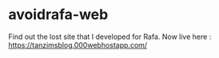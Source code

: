 # avoidrafa-web
Find out the lost site that I developed for Rafa. Now live here : https://tanzimsblog.000webhostapp.com/
